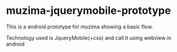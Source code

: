 muzima-jquerymobile-prototype
=============================

This is a android  prototype for muzima showing a basic flow.

Technology used is JqueryMobile(+css) and call it using webview in android


